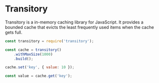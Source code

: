 # Transitory

Transitory is a in-memory caching library for JavaScript. It provides a
bounded cache that evicts the least frequently used items when the cache gets
full.

```javascript
const transitory = require('transitory');

const cache = transitory()
	.withMaxSize(1000)
	.build();

cache.set('key', { value: 10 });

const value = cache.get('key');
```

